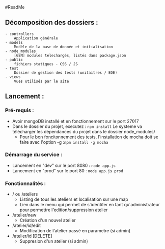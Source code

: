 #ReadMe
## Décomposition des dossiers :

	- controllers
		Application générale
	- models
		Modèle de la base de donnée et initialisation
	- node_modules
		[GEN] modules telechargés, listés dans package.json
	- public
		fichiers statiques - CSS / JS
	- test
		Dossier de gestion des tests (unitaitres / EDE)
	- views
		Vues utilisés par le site


## Lancement :

### Pré-requis : 
- Avoir mongoDB installé et en fonctionnement sur le port 27017
- Dans le dossier du projet, executez  : `npm install`
Le systeme va télécharger les dépendances du projet dans le dossier node_modules/
	- Pour le bon foncitonnement des tests, l'installation de mocha doit se faire avec l'option -g :`npm install -g mocha`

### Démarrage du service :
- Lancement en "dev" sur le port 8080 : `node app.js`
- Lancement en "prod" sur le port 80 	: `node app.js prod`

### Fonctionnalités :
* / ou /ateliers 
	* Listing de tous les ateliers et localisation sur une map
	* Lien dans le menu qui permet de s'identifer en tant qu'administrateur pour permettre l'edition/suppression atelier
* /atelier/new
	* Création d'un nouvel atelier
* /atelier/id/edit
	* Modification de l'atelier passé en parametre (si admin)
* /atelier/id [DELETE]
	* Suppresion d'un atelier (si admin)